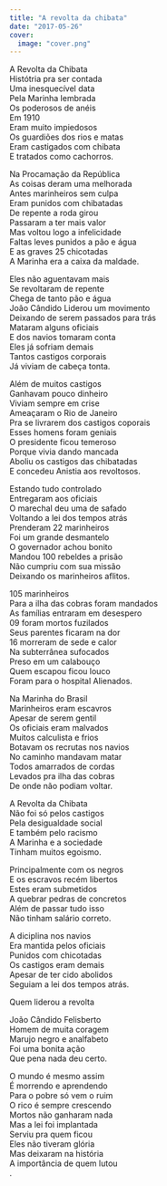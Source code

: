 ```yaml
---
title: "A revolta da chibata"
date: "2017-05-26"
cover:
  image: "cover.png"
---
```


A Revolta da Chibata  
Histótria pra ser contada  
Uma inesquecível data  
Pela Marinha lembrada  
Os poderosos de anéis  
Em 1910  
Eram  muito impiedosos  
Os guardiões dos rios e matas  
Eram castigados com chibata  
E tratados como cachorros.  

Na Procamação da República  
As coisas deram uma melhorada  
Antes marinheiros sem culpa  
Eram punidos com chibatadas  
De repente a roda girou  
Passaram a ter mais valor  
Mas voltou logo a infelicidade  
Faltas leves punidos a pão e água  
E as graves 25 chicotadas  
A Marinha era a caixa da maldade.  

Eles não aguentavam mais  
Se revoltaram de repente  
Chega de tanto pão e água  
João Cândido Liderou um movimento  
Deixando  de serem passados para trás  
Mataram alguns oficiais  
E dos navios tomaram conta  
Eles já sofriam demais  
Tantos castigos corporais  
Já viviam de cabeça tonta.  

<!-- pagebreak -->

Além de muitos  castigos  
Ganhavam pouco dinheiro  
Viviam sempre em crise  
Ameaçaram o Rio de Janeiro  
Pra se livrarem dos castigos coporais  
Esses homens foram geniais  
O presidente ficou temeroso  
Porque vivia dando mancada  
Aboliu os castigos das chibatadas  
E concedeu Anistia aos revoltosos.  

Estando tudo controlado  
Entregaram aos oficiais  
O marechal deu uma de safado  
Voltando a lei dos tempos atrás  
Prenderam 22 marinheiros  
Foi um grande desmantelo  
O governador achou bonito  
Mandou 100 rebeldes a prisão  
Não cumpriu com sua missão  
Deixando os marinheiros aflitos.  

105 marinheiros  
Para a ilha das cobras foram mandados  
As famílias entraram em desespero  
09 foram mortos fuzilados  
Seus parentes ficaram na dor  
16 morreram de sede e calor  
Na subterrânea sufocados  
Preso em um calabouço  
Quem escapou ficou louco  
Foram para o hospital Alienados.  

<!-- pagebreak -->

Na Marinha do Brasil  
Marinheiros eram escavros  
Apesar de serem gentil  
Os oficiais eram malvados  
Muitos calculista e frios  
Botavam os recrutas nos navios  
No caminho mandavam matar  
Todos amarrados de cordas  
Levados pra ilha das cobras  
De onde não podiam voltar.  

A Revolta da Chibata  
Não foi só pelos castigos  
Pela desigualdade social  
E também pelo racismo  
A Marinha e a sociedade  
Tinham muitos egoismo.  

Principalmente com os negros  
E os escravos recém libertos  
Estes eram submetidos  
A quebrar pedras de concretos  
Além de passar tudo isso  
Não tinham salário correto.  

A diciplina nos navios  
Era mantida pelos oficiais  
Punidos com chicotadas  
Os castigos eram demais  
Apesar de ter cido abolidos  
Seguiam a lei dos tempos atrás.  

<!-- pagebreak -->

Quem liderou a revolta  

João Cândido Felisberto  
Homem de muita coragem  
Marujo negro e analfabeto  
Foi uma bonita ação  
Que pena nada deu certo.  

O mundo é mesmo assim  
É morrendo e aprendendo  
Para o pobre só vem o ruim  
O rico é sempre crescendo  
Mortos não ganharam  nada  
Mas a lei foi implantada  
Serviu  pra quem ficou  
Eles não tiveram glória  
Mas deixaram na história  
A importância de quem lutou  
.  
